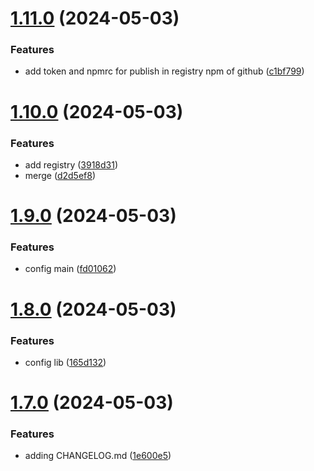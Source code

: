 # [1.11.0](https://github.com/afwilliams/react-library/compare/v1.10.0...v1.11.0) (2024-05-03)


### Features

* add token and npmrc for publish in registry npm of github ([c1bf799](https://github.com/afwilliams/react-library/commit/c1bf799b1e5e938c1ca735595b4dfc7ad8af239d))

# [1.10.0](https://github.com/afwilliams/react-library/compare/v1.9.0...v1.10.0) (2024-05-03)


### Features

* add registry ([3918d31](https://github.com/afwilliams/react-library/commit/3918d31afc89f8c6999c8b4ed41889c6f992c8ce))
* merge ([d2d5ef8](https://github.com/afwilliams/react-library/commit/d2d5ef8b99dfcd285f249a38796d0be5df42b6b7))

# [1.9.0](https://github.com/afwilliams/react-library/compare/v1.8.0...v1.9.0) (2024-05-03)


### Features

* config main ([fd01062](https://github.com/afwilliams/react-library/commit/fd010620416a6513b82887e7b79f413cbd6718c3))

# [1.8.0](https://github.com/afwilliams/react-library/compare/v1.7.0...v1.8.0) (2024-05-03)


### Features

* config lib ([165d132](https://github.com/afwilliams/react-library/commit/165d13269c2588964e0f2d41331262ea2bc3171a))

# [1.7.0](https://github.com/afwilliams/react-library/compare/v1.6.0...v1.7.0) (2024-05-03)


### Features

* adding CHANGELOG.md ([1e600e5](https://github.com/afwilliams/react-library/commit/1e600e5fd31961d424c97bb2e0b39b799286d68e))
